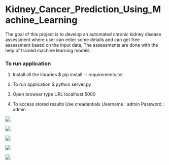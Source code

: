 # Kidney_Cancer_Prediction_Using_Machine_Learning
The goal of this project is to develop an automated chronic kidney disease assessment where user can enter some details and can get free assessment based on the input data, The assessments are done with the help of trained machine learning models.

### To run application

1. Install all the libraries
$ pip install -r requirements.txt

2. To run application
$ python server.py

3. Open browser type URL localhost:5000

4. To access stored results Use creadentials 
   Username : admin
   Password : admin



![](static/scrn1.png)

![](static/scrn2.png)

![](static/scrn3.png)

![](static/scrn4.png)

![](static/scrn5.png)
